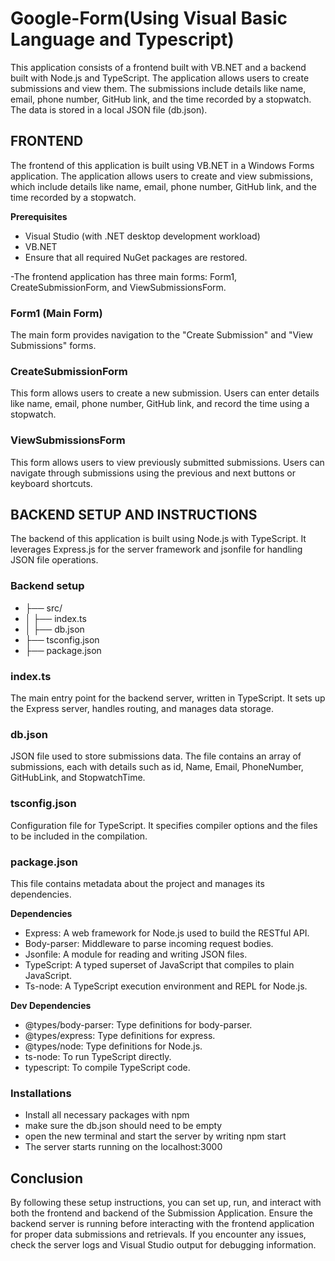 # Google-Form(Using Visual Basic Language and Typescript)
This application consists of a frontend built with VB.NET and a backend built with Node.js and TypeScript. The application allows users to create submissions and view them. The submissions include details like name, email, phone number, GitHub link, and the time recorded by a stopwatch. The data is stored in a local JSON file (db.json).
## FRONTEND
The frontend of this application is built using VB.NET in a Windows Forms application. The application allows users to create and view submissions, which include details like name, email, phone number, GitHub link, and the time recorded by a stopwatch.

**Prerequisites**
- Visual Studio (with .NET desktop development workload)
- VB.NET
- Ensure that all required NuGet packages are restored.
  
-The frontend application has three main forms: Form1, CreateSubmissionForm, and ViewSubmissionsForm.
### Form1 (Main Form)
The main form provides navigation to the "Create Submission" and "View Submissions" forms.
### CreateSubmissionForm
This form allows users to create a new submission. Users can enter details like name, email, phone number, GitHub link, and record the time using a stopwatch.
### ViewSubmissionsForm
This form allows users to view previously submitted submissions. Users can navigate through submissions using the previous and next buttons or keyboard shortcuts.

## BACKEND SETUP AND INSTRUCTIONS
The backend of this application is built using Node.js with TypeScript. It leverages Express.js for the server framework and jsonfile for handling JSON file operations.

### Backend setup
- ├── src/
- │   ├── index.ts
- │   ├── db.json
- ├── tsconfig.json
- ├── package.json
### index.ts
The main entry point for the backend server, written in TypeScript. It sets up the Express server, handles routing, and manages data storage.
### db.json
JSON file used to store submissions data. The file contains an array of submissions, each with details such as id, Name, Email, PhoneNumber, GitHubLink, and StopwatchTime.
### tsconfig.json
Configuration file for TypeScript. It specifies compiler options and the files to be included in the compilation.
### package.json
This file contains metadata about the project and manages its dependencies.

**Dependencies**
- Express: A web framework for Node.js used to build the RESTful API.
- Body-parser: Middleware to parse incoming request bodies.
- Jsonfile: A module for reading and writing JSON files.
- TypeScript: A typed superset of JavaScript that compiles to plain JavaScript.
- Ts-node: A TypeScript execution environment and REPL for Node.js.
  
**Dev Dependencies**
- @types/body-parser: Type definitions for body-parser.
- @types/express: Type definitions for express.
- @types/node: Type definitions for Node.js.
- ts-node: To run TypeScript directly.
- typescript: To compile TypeScript code.
  
### Installations
- Install all necessary packages with npm
- make sure the db.json should need to be empty
- open the new terminal and start the server by writing npm start
- The server starts running on the localhost:3000

## Conclusion
By following these setup instructions, you can set up, run, and interact with both the frontend and backend of the Submission Application. Ensure the backend server is running before interacting with the frontend application for proper data submissions and retrievals. If you encounter any issues, check the server logs and Visual Studio output for debugging information.
